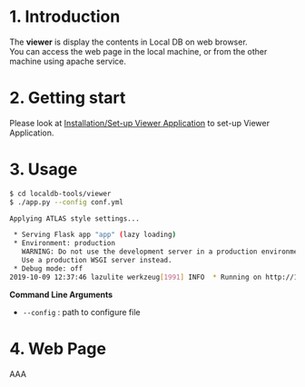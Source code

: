 # 1. Introduction

The **viewer** is display the contents in Local DB on web browser. <br>
You can access the web page in the local machine, or from the other machine using apache service.

# 2. Getting start

Please look at [Installation/Set-up Viewer Application](install.md) to set-up Viewer Application.

# 3. Usage

```bash
$ cd localdb-tools/viewer
$ ./app.py --config conf.yml 

Applying ATLAS style settings...

 * Serving Flask app "app" (lazy loading)
 * Environment: production
   WARNING: Do not use the development server in a production environment.
   Use a production WSGI server instead.
 * Debug mode: off
2019-10-09 12:37:46 lazulite werkzeug[1991] INFO  * Running on http://127.0.0.1:5000/ (Press CTRL+C to quit)
```

**Command Line Arguments**

- `--config` : path to configure file

# 4. Web Page

AAA
